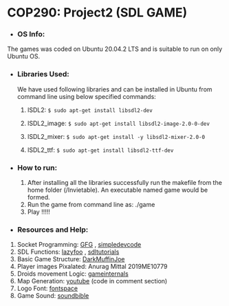 
# COP290: Project2 (SDL GAME)
 
 * ### __OS Info:__
  The games was coded on Ubuntu 20.04.2 LTS
  and is suitable to run on only Ubuntu OS.



 * ###  __Libraries Used:__
 	We have used following libraries and can be installed in Ubuntu from command line using below specified commands:
	
 	1. lSDL2: 
		```$ sudo apt-get install libsdl2-dev```
		
	2. lSDL2_image:
		```$ sudo apt-get install libsdl2-image-2.0-0-dev```
		
	3. lSDL2_mixer:
		```$ sudo apt-get install -y libsdl2-mixer-2.0-0```
		
	4. lSDL2_ttf:
		```$ sudo apt-get install libsdl2-ttf-dev```
		
		

  * ### __How to run:__
    1. After installing all the libraries successfully run the makefile from the home folder (/Invietable). An executable named game would be formed.
    2. Run the game from command line as: ./game
    3. Play !!!!!
    
    
   * ### __Resources and Help:__
  1. Socket Programming: [GFG](https://www.geeksforgeeks.org/socket-programming-cc/) , [simpledevcode](https://simpledevcode.wordpress.com/2016/06/16/client-server-chat-in-c-using-sockets/)
  2. SDL Functions: [lazyfoo](https://lazyfoo.net/tutorials/SDL/index.php) , [sdltutorials](http://www.sdltutorials.com/sdl-net-part-1-user-tutorial)
  3. Basic Game Structure: [DarkMuffinJoe](https://github.com/DarkMuffinJoe/Pacman/tree/master/Pacman)
  4. Player images Pixalated: Anurag Mittal 2019ME10779
  5. Droids movement Logic: [gameinternals](https://gameinternals.com/understanding-pac-man-ghost-behavior)
  6. Map Generation: [youtube](https://youtu.be/EvAzVhAii_o) (code in comment section)
  7. Logo Font: [fontspace](https://www.fontspace.com/category/marvel)
  8. Game Sound: [soundbible](https://soundbible.com/)

  
    
    
    
    
